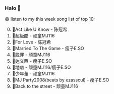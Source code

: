 

### Halo 👋

😄 listen to my this week song list of top 10:

0. 🌈Act Like U Know - 陈冠希
1. 🌈超級酷 - 顽童MJ116
2. 🌈For Love - 陈冠希
3. 🌈Married To The Game - 瘦子E.SO
4. 🌈脱罪 - 顽童MJ116
5. 🌈达文西 - 瘦子E.SO
6. 🌈地痞 - 顽童MJ116/瘦子E.SO
7. 🌈少年董 - 顽童MJ116
8. 🌈MJ Party2008(beats by ezasscul) - 瘦子E.SO
9. 🌈Back to the street - 顽童MJ116

